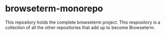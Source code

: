 # browseterm-monorepo
This repository holds the complete browseterm project. This respository is a collection of all the other repositories that add up to become Browseterm.
